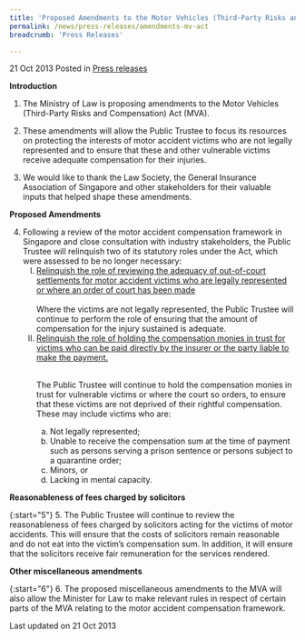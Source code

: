 ```yaml
---
title: 'Proposed Amendments to the Motor Vehicles (Third-Party Risks and Compensation) Act'
permalink: /news/press-releases/amendments-mv-act
breadcrumb: 'Press Releases'

---
```



21 Oct 2013 Posted in [Press releases](/news/press-releases)


**Introduction**

1. The Ministry of Law is proposing amendments to the Motor Vehicles (Third-Party Risks and Compensation) Act (MVA).


2. These amendments will allow the Public Trustee to focus its resources on protecting the interests of motor accident victims who are not legally represented and to ensure that these and other vulnerable victims receive adequate compensation for their injuries.


3. We would like to thank the Law Society, the General Insurance Association of Singapore and other stakeholders for their valuable inputs that helped shape these amendments.


**Proposed Amendments**

<ol start="4">
<li>Following a review of the motor accident compensation framework in Singapore and close consultation with industry stakeholders, the Public Trustee will relinquish two of its statutory roles under the Act, which were assessed to be no longer necessary:

<ol style="list-style-type: upper-roman;">
<li><u>Relinquish the role of reviewing the adequacy of out-of-court settlements for motor accident victims who are legally represented or where an order of court has been made</u></li>

<br>
Where the victims are not legally represented, the Public Trustee will continue to perform the role of ensuring that the amount of compensation for the injury sustained is adequate.
<br>
<li><u>Relinquish the role of holding the compensation monies in trust for victims who can be paid directly by the insurer or the party liable to make the payment.</u></li>
<br>

The Public Trustee will continue to hold the compensation monies in trust for vulnerable victims or where the court so orders, to ensure that these victims are not deprived of their rightful compensation.  These may include victims who are:
<ol style="list-style-type: lower-alpha;">

 <li>Not legally represented;</li>

 <li>Unable to receive the compensation sum at the time of payment such as persons serving a prison sentence or persons subject to a quarantine order;</li>

<li>Minors, or</li>

<li>Lacking in mental capacity.</li>




</ol>

</ol>

</li>
</ol>


**Reasonableness of fees charged by solicitors**

{:start="5"}
5. The Public Trustee will continue to review the reasonableness of fees charged by solicitors acting for the victims of motor accidents.  This will ensure that the costs of solicitors remain reasonable and do not eat into the victim’s compensation sum.  In addition, it will ensure that the solicitors receive fair remuneration for the services rendered.


**Other miscellaneous amendments**

{:start="6"}
6. The proposed miscellaneous amendments to the MVA will also allow the Minister for Law to make relevant rules in respect of certain parts of the MVA relating to the motor accident compensation framework.

<p class="right-side-updated">Last updated on 21 Oct 2013</p>
